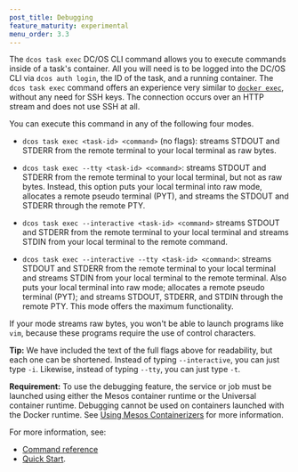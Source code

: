 ```yaml
---
post_title: Debugging
feature_maturity: experimental
menu_order: 3.3
---
```


The `dcos task exec` DC/OS CLI command allows you to execute commands inside of a task's container. All you will need is to be logged into the DC/OS CLI via `dcos auth login`, the ID of the task, and a running container. The `dcos task exec` command offers an experience very similar to [`docker exec`](https://docs.docker.com/engine/reference/commandline/exec/), without any need for SSH keys. The connection occurs over an HTTP stream and does not use SSH at all.

You can execute this command in any of the following four modes.

- `dcos task exec <task-id> <command>` (no flags): streams STDOUT and STDERR from the remote terminal to your local terminal as raw bytes. 

- `dcos task exec --tty <task-id> <command>`: streams STDOUT and STDERR from the remote terminal to your local terminal, but not as raw bytes. Instead, this option puts your local terminal into raw mode, allocates a remote pseudo terminal (PYT), and streams the STDOUT and STDERR through the remote PTY. 

- `dcos task exec --interactive <task-id> <command>` streams STDOUT and STDERR from the remote terminal to your local terminal and streams STDIN from your local terminal to the remote command. 

- `dcos task exec --interactive --tty <task-id> <command>`: streams STDOUT and STDERR from the remote terminal to your local terminal and streams STDIN from your local terminal to the remote terminal. Also puts your local terminal into raw mode; allocates a remote pseudo terminal (PYT); and streams STDOUT, STDERR, and STDIN through the remote PTY.  This mode offers the maximum functionality.

If your mode streams raw bytes, you won't be able to launch programs like `vim`, because these programs require the use of control characters.

**Tip:** We have included the text of the full flags above for readability, but each one can be shortened. Instead of typing `--interactive`, you can just type `-i`. Likewise, instead of typing `--tty`, you can just type `-t`.

**Requirement:** To use the debugging feature, the service or job must be launched using either the Mesos container runtime or the Universal container runtime. Debugging cannot be used on containers launched with the Docker runtime. See [Using Mesos Containerizers](https://dcos.io/docs/1.9/usage/containerizers/) for more information.

<!-- Fork a Process Inside a Mesos Container, stream its output (OSS) -->
<!-- Support Optional Stream of STDIN to Forked Process (OSS) -->
<!-- Support Optional Pseudo-Teletype for Forked Process (OSS) -->
<!-- Secure the the Debugging API with Fine Grained Auth (Enterprise) -->

For more information, see:

- [Command reference](/docs/1.9/usage/cli/command-reference/)
- [Quick Start](/docs/1.9/administration/debugging/quickstart/).